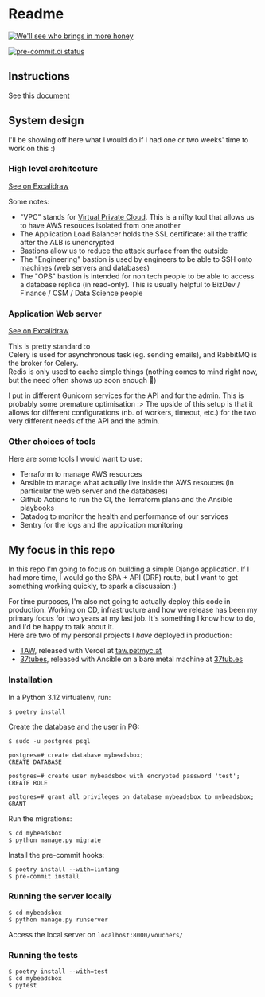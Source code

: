 # Readme

[![We'll see who brings in more honey](https://i.imgur.com/wMkCR56.jpeg "How hard can it be...zzz?")](https://www.youtube.com/watch?v=5J2kc4oZTVU)

[![pre-commit.ci status](https://results.pre-commit.ci/badge/github/pmourlanne/my-beads-box/main.svg)](https://results.pre-commit.ci/latest/github/pmourlanne/my-beads-box/main)

## Instructions

See this [document](https://docs.google.com/document/d/1-S2WosY3p9mXEp-HihGk2FQkTUGbbej8hQm16LtJirQ/edit)

## System design

I'll be showing off here what I would do if I had one or two weeks' time to work on this :)

### High level architecture

[See on Excalidraw](https://excalidraw.com/#json=UsHdLiYZ3lH4KWX6hMJbd,Jn3s-jOezOMJCpaNkpFQkw)

Some notes:
- "VPC" stands for [Virtual Private Cloud](https://docs.aws.amazon.com/vpc/latest/userguide/what-is-amazon-vpc.html). This is a nifty tool that allows us to have AWS resouces isolated from one another
- The Application Load Balancer holds the SSL certificate: all the traffic after the ALB is unencrypted
- Bastions allow us to reduce the attack surface from the outside
- The "Engineering" bastion is used by engineers to be able to SSH onto machines (web servers and databases)
- The "OPS" bastion is intended for non tech people to be able to access a database replica (in read-only). This is usually helpful to BizDev / Finance / CSM / Data Science people

### Application Web server

[See on Excalidraw](https://excalidraw.com/#json=D9wcDllXdytkF_JQKfmMN,Cz9kCbw5z46fjWA5d0qZUQ)

This is pretty standard :o  
Celery is used for asynchronous task (eg. sending emails), and RabbitMQ is the broker for Celery.  
Redis is only used to cache simple things (nothing comes to mind right now, but the need often shows up soon enough 🤔)

I put in different Gunicorn services for the API and for the admin. This is probably some premature optimisation :> The upside of this setup is that it allows for different configurations (nb. of workers, timeout, etc.) for the two very different needs of the API and the admin.

### Other choices of tools

Here are some tools I would want to use:
- Terraform to manage AWS resources
- Ansible to manage what actually live inside the AWS resouces (in particular the web server and the databases)
- Github Actions to run the CI, the Terraform plans and the Ansible playbooks
- Datadog to monitor the health and performance of our services
- Sentry for the logs and the application monitoring

## My focus in this repo

In this repo I'm going to focus on building a simple Django application. If I had more time, I would go the SPA + API (DRF) route, but I want to get something working quickly, to spark a discussion :)  

For time purposes, I'm also not going to actually deploy this code in production. Working on CD, infrastructure and how we release has been my primary focus for two years at my last job. It's something I know how to do, and I'd be happy to talk about it.  
Here are two of my personal projects I *have* deployed in production:
- [TAW](https://github.com/pmourlanne/taw/), released with Vercel at [taw.petmyc.at](https://taw.petmyc.at/)
- [37tubes](https://gitlab.com/pmourlanne/37tubes), released with Ansible on a bare metal machine at [37tub.es](http://37tub.es/)

### Installation

In a Python 3.12 virtualenv, run:
```shell
$ poetry install
```

Create the database and the user in PG:
```shell
$ sudo -u postgres psql

postgres=# create database mybeadsbox;
CREATE DATABASE

postgres=# create user mybeadsbox with encrypted password 'test';
CREATE ROLE

postgres=# grant all privileges on database mybeadsbox to mybeadsbox;
GRANT
```

Run the migrations:
```shell
$ cd mybeadsbox
$ python manage.py migrate
```

Install the pre-commit hooks:
```shell
$ poetry install --with=linting
$ pre-commit install
```

### Running the server locally

```shell
$ cd mybeadsbox
$ python manage.py runserver
```

Access the local server on `localhost:8000/vouchers/`

### Running the tests

```shell
$ poetry install --with=test
$ cd mybeadsbox
$ pytest
```

